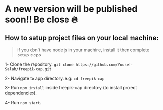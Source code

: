 # A new version will be published soon!! Be close 🔥

## How to setup project files on your local machine:

> if you don't have node js in your machine, install it then complete setup steps

1- Clone the repository. `git clone https://github.com/Yousef-Salah/freepik-cap.git`

2- Navigate to app directory. e.g: `cd freepik-cap`

3- Run `npm install` inside freepik-cap directory (to install project dependencies).

4- Run `npm start`.
